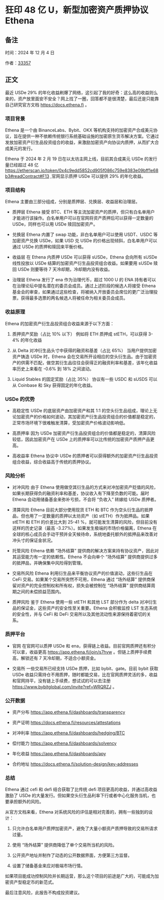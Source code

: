 # 狂印 48 亿 U，新型加密资产质押协议 Ethena

## 备注
时间：2024 年 12 月 4 日

作者：[33357](https://github.com/33357)

## 正文
最近 USDe 29% 的年化收益刷爆了网络，这引起了我的好奇：这么高的收益则么来的，资产放里面安不安全？网上找了一圈，回答都不是很清楚，最后还是只能靠自己研究官方文档 https://docs.ethena.fi 。

### 项目背景
Ethena 是一个由 BinanceLabs、Bybit、OKX 等机构支持的加密资产合成美元协议，旨在提供一种不依赖传统银行系统基础设施的加密原生货币解决方案。它通过发放加密资产衍生品投资组合的收益，来激励加密资产向协议内质押，从而扩大合成美元的发行。

Ethena 于 2024 年 2 月 19 日在以太坊主网上线，目前其合成美元 USDe 的发行量已经超过 48 亿 https://etherscan.io/token/0x4c9edd5852cd905f086c759e8383e09bff1e68b3#readContract#F13 ,官网显示质押 USDe 可以提供 29% 的年化收益。

### 项目结构
Ethena 主要由三部分组成，分别是质押层、兑换层、收益层和治理层。

- 质押层 
Ethena 接受 BTC、ETH 等主流加密资产的质押，但只有白名单用户才能进行该操作。白名单用户可以在官网将资产质押后可以获得一定数量的 USDe，同样也可以用 USDe 赎回加密资产。

- 兑换层
Ethena 内置了 swap 功能，非白名单用户可以使用 USDT、USDC 等加密资产兑换 USDe，如果 USD 兑 USDe 的价格出现倾斜，白名单用户可以通过 USDe 的质押和赎回来平衡价格。

- 收益层
在 Ethena 内质押 USDe 可以获得 sUSDe，Ethena 会向所有 sUSDe 线性投放以 USDe 结算的加密资产衍生品投资组合收益。如果要用 sUSDe 赎回 USDe 则要等待 7 天冷却期，冷却期内没有收益。

- 治理层
Ethena 发行了 ena 作为治理代币，超过 1000 U 的 ENA 持有者可以在治理论坛中提名潜在的委员会成员。通过上述阶段的候选人将接受 Ethena 基金会的审查，如果通过这些检查，将被纳入开放委员会席位的更广泛治理投票，获得最多选票的两名候选人将被任命为相关委员会成员。

### 收益原理
Ethena 的加密资产衍生品投资组合收益来源于以下方面：

1. 质押资产奖励（占比 10% 以下）
例如将 ETH 质押成 stETH，可以获得 3-4% 的年化收益

2. 从 Delta 对冲衍生品头寸中获得的融资和基差（占比 65%）
当用户提供加密资产铸造 USDe 时，Ethena 会在交易所开设相应的空头衍生品。由于加密资产的供需不匹配，做空其衍生品往往会获得正的融资利率和基差，该年化收益率历史上来看在 -0.6% 到 18% 之间波动。

3. Liquid Stables 的固定奖励（占比 35%）
协议有一些 USDC 和 sUSDS 可以从 Coinbase 和 Sky 获得固定的年化收益。

### USDe 的优势
- 高稳定性
USDe 的底层资产由加密资产和其 1:1 的空头衍生品组成，理论上无论加密资产的价格如何波动，其加密资产衍生品投资组合的价值都是稳定的，正常市场环境下很难触发清算，受加密资产价格波动影响低。

- 高质押率
因为 USDe 加密资产衍生品投资组合的价值都是稳定的，清算风险较低，因此加密资产在 USDe 上的质押率可以比传统的加密资产质押产品更高。

- 高收益率
Ethena 协议中 USDe 的质押者可以获得额外的加密资产衍生品投资组合收益，综合收益高于传统的质押协议。

### 风险分析
- 对冲风险
由于 Ethena 使用做空其衍生品的方式来对冲加密资产贬值的风险，如果长期获得负的融资利率和基差，协议收入有下降至负数的可能。届时 Ethena 会动用储备基金来弥补亏损，不会将 “负收入” 转嫁给 USDe 质押者。

- 清算风险
Ethena 目前大部分使用现货 ETH 和 BTC 作为空头衍生品的抵押品，但也用了一定数量的质押以太坊资产（如 stETH）作为抵押品。如果 stETH 和 ETH 的价差比大到 25-41 %，就可能发生清算的风险，但目前没有这样的历史记录（最高 -3.27%）。如果发生极端的市场价格偏离，Ethena 在全球的核心成员会手动干预并全天候待命，系统地委托额外的抵押品来改善对冲头寸的保证金状况。

- 托管风险
Ethena 依赖 “场外结算” 提供商的解决方案来持有协议资产，因此对其运营能力有一定的依赖性。Ethena 不会向单个 “场外结算” 提供商提供过多的抵押品，并确保集中风险得到管理。

- 交易所风险
Ethena 利用衍生品来平衡协议资产的价值波动，这些衍生品在 CeFi 交易。如果某个交易所突然不可用，Ethena 通过 “场外结算” 提供商保留对资产的完全控制权和所有权，损失会被控制在 “场外结算” 提供商结算周期之间的未偿损益范围内。

- 质押风险
鉴于 Ethena 使用一些 stETH 和其他 LST 部分作为 delta 对冲衍生品的保证金，这些资产的安全性至关重要。Ethena 会积极监控 LST 生态系统的安全性，并与 CeFi 和 DeFi 交易所以及其他流动性来源保持着密切的关系。

### 质押平台
- 官网
在官网可以质押 USDe 和 ena，获得链上收益。目前官网质押还有积分可以拿，收益更高 https://app.ethena.fi/join/s7hvw 。但链上质押手续费高，解锁还有 7 天冷却期，不适合小额资金。 

- 交易所
一些交易所已经支持 USDe 质押，比如 bybit、gate。目前 bybit 获取 USDe 收益只需持仓不用质押，随时都能交易，比在官网质押灵活的多，收益和官网持平，没有链上手续费，想试试的可以去注册 https://www.bybitglobal.com/invite?ref=WRQRZJ 。

### 公开数据

- 资产分布 https://app.ethena.fi/dashboards/transparency

- 资产证明 https://docs.ethena.fi/resources/attestations

- 对冲利率 https://app.ethena.fi/dashboards/hedging/BTC

- 偿付能力 https://app.ethena.fi/dashboards/solvency

- 年化收益 https://app.ethena.fi/dashboards/apy

- 合约地址 https://docs.ethena.fi/solution-design/key-addresses

### 总结
Ethena 通过 cefi 和 defi 结合获取了比传统 defi 项目更高的收益，并通过高收益激励了 USDe 的大量发行。但如果空头衍生品利率下行或者中心化服务当机，也要承担额外的风险。

从官方文档来看，Ethena 对系统风险的评估是相对完善的，拥有一些独到的设计：

1. 只允许白名单用户质押加密资产，避免了大量小额资产质押导致的交易所请求过量。

2. 使用 “场外结算” 提供商降低了单个交易所当机的风险。

3. 公开资产地址并制作了动态的公开数据界面，方便第三方监督。

4. 设置了储备基金来应对极端市场行情。

如果项目能成功控制风险并长期运营，那么这个项目的前途是广大的，可能成为加密资产型稳定币的新范式。

最后注意风险，此报告不构成投资建议。
